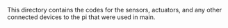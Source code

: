 This directory contains the codes for the sensors, actuators, and any other connected devices to the pi that were used in main.
